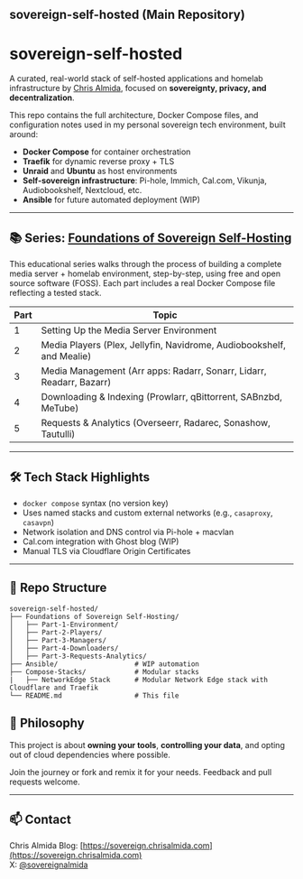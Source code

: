 ## sovereign-self-hosted (Main Repository)

# sovereign-self-hosted

A curated, real-world stack of self-hosted applications and homelab infrastructure by [Chris Almida](https://sovereign.chrisalmida.com), focused on **sovereignty, privacy, and decentralization**.

This repo contains the full architecture, Docker Compose files, and configuration notes used in my personal sovereign tech environment, built around:

- **Docker Compose** for container orchestration
- **Traefik** for dynamic reverse proxy + TLS
- **Unraid** and **Ubuntu** as host environments
- **Self-sovereign infrastructure**: Pi-hole, Immich, Cal.com, Vikunja, Audiobookshelf, Nextcloud, etc.
- **Ansible** for future automated deployment (WIP)

---

## 📚 Series: [Foundations of Sovereign Self-Hosting](./Foundations%20of%20Sovereign%20Self-Hosting)

This educational series walks through the process of building a complete media server + homelab environment, step-by-step, using free and open source software (FOSS). Each part includes a real Docker Compose file reflecting a tested stack.

| Part | Topic |
|------|-------|
| 1 | Setting Up the Media Server Environment |
| 2 | Media Players (Plex, Jellyfin, Navidrome, Audiobookshelf, and Mealie) |
| 3 | Media Management (Arr apps: Radarr, Sonarr, Lidarr, Readarr, Bazarr) |
| 4 | Downloading & Indexing (Prowlarr, qBittorrent, SABnzbd, MeTube) |
| 5 | Requests & Analytics (Overseerr, Radarec, Sonashow, Tautulli) |

---

## 🛠 Tech Stack Highlights

- `docker compose` syntax (no version key)
- Uses named stacks and custom external networks (e.g., `casaproxy`, `casavpn`)
- Network isolation and DNS control via Pi-hole + macvlan
- Cal.com integration with Ghost blog (WIP)
- Manual TLS via Cloudflare Origin Certificates

---

## 📂 Repo Structure

```
sovereign-self-hosted/
├── Foundations of Sovereign Self-Hosting/
│   ├── Part-1-Environment/
│   ├── Part-2-Players/
│   ├── Part-3-Managers/
│   ├── Part-4-Downloaders/
│   ├── Part-3-Requests-Analytics/
├── Ansible/                   # WIP automation
├── Compose-Stacks/            # Modular stacks
|   ├── NetworkEdge Stack      # Modular Network Edge stack with Cloudflare and Traefik
└── README.md                  # This file
```

## 🔐 Philosophy
This project is about **owning your tools**, **controlling your data**, and opting out of cloud dependencies where possible.

Join the journey or fork and remix it for your needs. Feedback and pull requests welcome.

---

## 📫 Contact
Chris Almida
Blog: [https://sovereign.chrisalmida.com](https://sovereign.chrisalmida.com)  
X: [@sovereignalmida](https://x.com/sovereignalmida)
